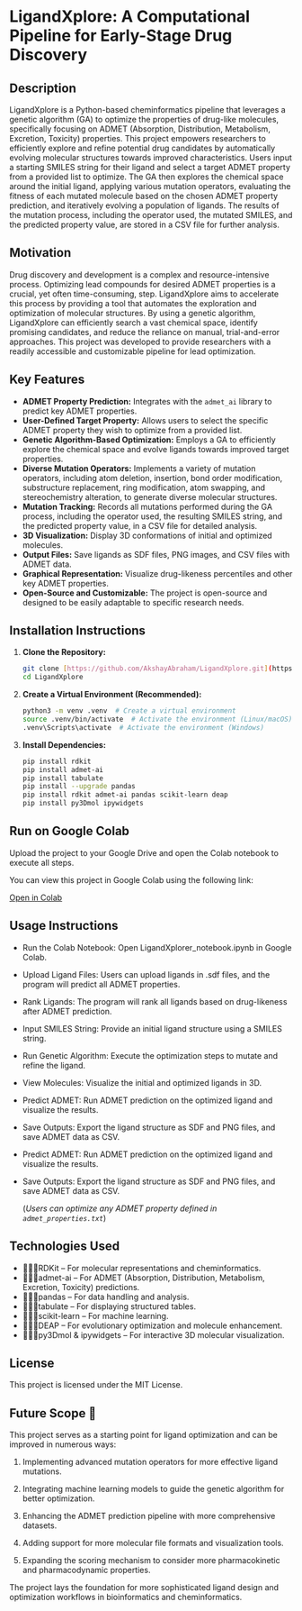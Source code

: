 # LigandXplore: A Computational Pipeline for Early-Stage Drug Discovery

## Description

LigandXplore is a Python-based cheminformatics pipeline that leverages a genetic algorithm (GA) to optimize the properties of drug-like molecules, specifically focusing on ADMET (Absorption, Distribution, Metabolism, Excretion, Toxicity) properties.  This project empowers researchers to efficiently explore and refine potential drug candidates by automatically evolving molecular structures towards improved characteristics.  Users input a starting SMILES string for their ligand and select a target ADMET property from a provided list to optimize.  The GA then explores the chemical space around the initial ligand, applying various mutation operators, evaluating the fitness of each mutated molecule based on the chosen ADMET property prediction, and iteratively evolving a population of ligands. The results of the mutation process, including the operator used, the mutated SMILES, and the predicted property value, are stored in a CSV file for further analysis.

## Motivation

Drug discovery and development is a complex and resource-intensive process.  Optimizing lead compounds for desired ADMET properties is a crucial, yet often time-consuming, step. LigandXplore aims to accelerate this process by providing a tool that automates the exploration and optimization of molecular structures.  By using a genetic algorithm, LigandXplore can efficiently search a vast chemical space, identify promising candidates, and reduce the reliance on manual, trial-and-error approaches.  This project was developed to provide researchers with a readily accessible and customizable pipeline for lead optimization.

## Key Features

* **ADMET Property Prediction:** Integrates with the `admet_ai` library to predict key ADMET properties.
* **User-Defined Target Property:** Allows users to select the specific ADMET property they wish to optimize from a provided list.
* **Genetic Algorithm-Based Optimization:** Employs a GA to efficiently explore the chemical space and evolve ligands towards improved target properties.
* **Diverse Mutation Operators:** Implements a variety of mutation operators, including atom deletion, insertion, bond order modification, substructure replacement, ring modification, atom swapping, and stereochemistry alteration, to generate diverse molecular structures.
* **Mutation Tracking:**  Records all mutations performed during the GA process, including the operator used, the resulting SMILES string, and the predicted property value, in a CSV file for detailed analysis.
* **3D Visualization:**  Display 3D conformations of initial and optimized molecules.
* **Output Files:** Save ligands as SDF files, PNG images, and CSV files with ADMET data.
* **Graphical Representation:** Visualize drug-likeness percentiles and other key ADMET properties.
* **Open-Source and Customizable:**  The project is open-source and designed to be easily adaptable to specific research needs.

## Installation Instructions

1. **Clone the Repository:**
   ```bash
   git clone [https://github.com/AkshayAbraham/LigandXplore.git](https://www.google.com/search?q=https://github.com/AkshayAbraham/LigandXplore.git)  # Replace with your repo URL
   cd LigandXplore

  2. **Create a Virtual Environment (Recommended):**
     ```bash
     python3 -m venv .venv  # Create a virtual environment
     source .venv/bin/activate  # Activate the environment (Linux/macOS)
     .venv\Scripts\activate  # Activate the environment (Windows)

  3. **Install Dependencies:**
     ```bash
     pip install rdkit
     pip install admet-ai
     pip install tabulate
     pip install --upgrade pandas
     pip install rdkit admet-ai pandas scikit-learn deap
     pip install py3Dmol ipywidgets

 ## Run on Google Colab 
 Upload the project to your Google Drive and open the Colab notebook to execute all steps.

 You can view this project in Google Colab using the following link:

[Open in Colab](https://colab.research.google.com/drive/1juFyMdiQqhImjCvr1pLvu9v1NpxeLUKo?usp=sharing) 

 ## Usage Instructions
- Run the Colab Notebook: Open LigandXplorer_notebook.ipynb in Google Colab.

- Upload Ligand Files: Users can upload ligands in .sdf files, and the program will predict all ADMET properties.

- Rank Ligands: The program will rank all ligands based on drug-likeness after ADMET prediction.
  
- Input SMILES String: Provide an initial ligand structure using a SMILES string.
  
- Run Genetic Algorithm: Execute the optimization steps to mutate and refine the ligand.

- View Molecules: Visualize the initial and optimized ligands in 3D.

- Predict ADMET: Run ADMET prediction on the optimized ligand and visualize the results.

- Save Outputs: Export the ligand structure as SDF and PNG files, and save ADMET data as CSV.

- Predict ADMET: Run ADMET prediction on the optimized ligand and visualize the results.

- Save Outputs: Export the ligand structure as SDF and PNG files, and save ADMET data as CSV.

  (*Users can optimize any ADMET property defined in `admet_properties.txt`*)

## Technologies Used
- 👨🏻‍💻RDKit – For molecular representations and cheminformatics.
- 👨🏻‍💻admet-ai – For ADMET (Absorption, Distribution, Metabolism, Excretion, Toxicity) predictions.
- 👨🏻‍💻pandas – For data handling and analysis.
- 👨🏻‍💻tabulate – For displaying structured tables.
- 👨🏻‍💻scikit-learn – For machine learning.
- 👨🏻‍💻DEAP – For evolutionary optimization and molecule enhancement.
- 👨🏻‍💻py3Dmol & ipywidgets – For interactive 3D molecular visualization.

## License

This project is licensed under the MIT License.

## Future Scope 🔭

This project serves as a starting point for ligand optimization and can be improved in numerous ways:

1. Implementing advanced mutation operators for more effective ligand mutations.

2. Integrating machine learning models to guide the genetic algorithm for better optimization.

3. Enhancing the ADMET prediction pipeline with more comprehensive datasets.

4. Adding support for more molecular file formats and visualization tools.

5. Expanding the scoring mechanism to consider more pharmacokinetic and pharmacodynamic properties.

The project lays the foundation for more sophisticated ligand design and optimization workflows in bioinformatics and cheminformatics.
